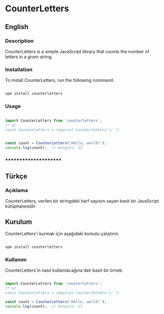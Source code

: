 # CounterLetters

## English

### Description

CounterLetters is a simple JavaScript library that counts the number of letters in a given string.

### Installation

To install CounterLetters, run the following command:

```bash

npm install counterletters

```

### Usage

``` javascript

import CounterLetters from 'counterletters';
/* or 
const CounterLetters = require('counterletterx'); */


const count = CounterLetters('Hello, world!');
console.log(count);  // Outputs: 13

```


### ******************** ###

## Türkçe

### Açıklama

CounterLetters, verilen bir stringdeki harf sayısını sayan basit bir JavaScript kütüphanesidir.

## Kurulum

CounterLetters'ı kurmak için aşağıdaki komutu çalıştırın:

```bash

npm install counterletters

```

### Kullanım

CounterLetters'ın nasıl kullanılacağına dair basit bir örnek:

```javascript

import CounterLetters from 'counterletters';
/* or 
const CounterLetters = require('counterletterx'); */

const count = CounterLetters('Hello, world!');
console.log(count);  // Outputs: 13

```